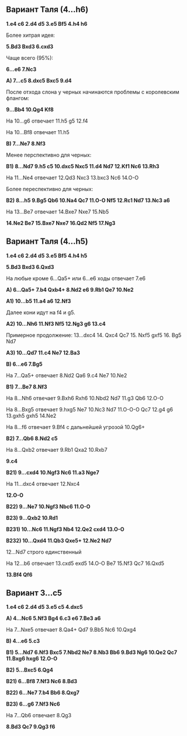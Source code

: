 ## Вариант Таля (4...h6)

**1.e4 c6 2.d4 d5 3.e5 Bf5 4.h4 h6**

Более хитрая идея:

**5.Bd3 Bxd3 6.cxd3**

Чаще всего (95%):

**6...e6 7.Nc3**

**A) 7...c5 8.dxc5 Bxc5 9.d4**

После отхода слона у черных начинаются проблемы с королевским флангом:

**9...Bb4 10.Qg4 Kf8**

На 10...g6 отвечает 11.h5 g5 12.f4

На 10...Bf8 отвечает 11.h5

**B) 7...Ne7 8.Nf3**

Менее перспективно для черных:

**B1) 8...Nd7 9.h5 c5 10.dxc5 Nxc5 11.d4 Nd7 12.Kf1 Nc6 13.Rh3**

На 11...Ne4 отвечает 12.Qd3 Nxc3 13.bxc3 Nc6 14.O-O

Более переспективно для черных:

**B2) 8...h5 9.Bg5 Qb6 10.Na4 Qc7 11.O-O Nf5 12.Rc1 Nd7 13.Nc3 a6**

На  13...Be7 отвечает 14.Bxe7 Nxe7 15.Nb5

**14.Ne2 Be7 15.Bxe7 Nxe7 16.Qd2 Nf5 17.Ng3**

## Вариант Таля (4...h5)

**1.e4 c6 2.d4 d5 3.e5 Bf5 4.h4 h5**

**5.Bd3 Bxd3 6.Qxd3**

На любые кроме 6...Qa5+ или 6...e6 ходы отвечает 7.e6<addz start="7.e6"/>

**A) 6...Qa5+ 7.b4 Qxb4+ 8.Nd2 e6 9.Rb1 Qe7 10.Ne2**

**A1) 10...b5 11.a4 a6 12.Nf3**

Далее кони идут на f4 и g5.

**A2) 10...Nh6 11.Nf3 Nf5 12.Ng3 g6 13.c4**

Примерное продолжение: 13...dxc4 14. Qxc4 Qc7 15. Nxf5 gxf5 16. Bg5 Nd7

**A3) 10...Qd7 11.c4 Ne7 12.Ba3**

**B) 6...e6 7.Bg5**

На 7...Qa5+ отвечает 8.Nd2 Qa6 9.c4 Ne7 10.Ne2

**B1) 7...Be7 8.Nf3**

На 8...Nh6 отвечает 9.Bxh6 Rxh6 10.Nbd2 Nd7 11.g3 Qb6 12.O-O

На 8...Bxg5 отвечает 9.hxg5 Ne7 10.Nc3 Nd7 11.O-O-O Qc7 12.g4 g6 13.gxh5 gxh5 14.Ne2

На 8...f6 отвечает 9.Bf4 с дальнейшей угрозой 10.Qg6+<addz start="10.Qg6+"/>

**B2) 7...Qb6 8.Nd2 c5**

На 8...Qxb2 отвечает 9.Rb1 Qxa2 10.Rxb7

**9.c4**

**B21) 9...cxd4 10.Ngf3 Nc6 11.a3 Nge7**

На 11...dxc4 отвечает 12.Nxc4

**12.O-O**

**B22) 9...Ne7 10.Ngf3 Nbc6 11.O-O**

**B23) 9...Qxb2 10.Rd1**

**B231) 10...Nc6 11.Ngf3 Nb4 12.Qe2 cxd4 13.O-O**

**B232) 10...Qxd4 11.Qb3 Qxe5+ 12.Ne2 Nd7**

12...Nd7 строго единственный

На 12...b6 отвечает 13.cxd5 exd5 14.O-O Be7 15.Nf3 Qc7 16.Qxd5

**13.Bf4 Qf6**

## Вариант 3...c5

**1.e4 c6 2.d4 d5 3.e5 c5 4.dxc5**

**A) 4...Nc6 5.Nf3 Bg4 6.c3 e6 7.Be3 a6**

На 7...Nxe5 отвечает 8.Qa4+ Qd7 9.Bb5 Nc6 10.Qxg4

**B) 4...e6 5.c3**

**B1) 5...Nd7 6.Nf3 Bxc5 7.Nbd2 Ne7 8.Nb3 Bb6 9.Bd3 Ng6 10.Qe2 Qc7 11.Bxg6 hxg6 12.O-O**

**B2) 5...Bxc5 6.Qg4**

**B21) 6...Bf8 7.Nf3 Nc6 8.Bd3**

**B22) 6...Ne7 7.b4 Bb6 8.Qxg7**

**B23) 6...g6 7.Nf3 Nc6**

На 7...Qb6 отвечает 8.Qg3

**8.Bd3 Qc7 9.Qg3 f6**